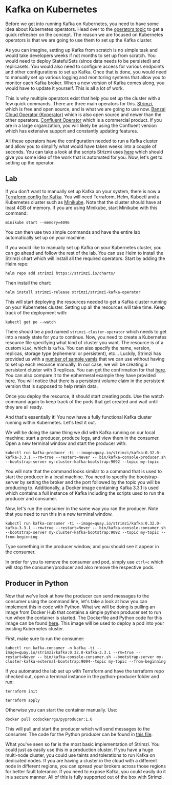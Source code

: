# Kafka on Kubernetes

Before we get into running Kafka on Kubernetes, you need to have some idea about Kubernetes operators. Head over to the [operators topic](../StatefulSets101/operators.md) to get a quick refresher on the concept. The reason we are focused on Kubernetes operators is that we are going to use them to set up the Kafka cluster.

As you can imagine, setting up Kafka from scratch is no simple task and would take developers weeks if not months to set up from scratch. You would need to deploy StatefulSets (since data needs to be persisted) and replicasets. You would also need to configure access for various endpoints and other configurations to set up Kafka. Once that is done, you would need to manually set up various logging and monitoring systems that allow you to monitor each Kafka broker. When a new version of Kafka comes along, you would have to update it yourself. This is all a lot of work.

This is why multiple operators exist that help you set up the cluster with a few quick commands. There are three main operators for this. [Strimzi](https://strimzi.io), which is free and open source, and is what we are going to use now. [Banzai Cloud Operator (Koperator)](https://banzaicloud.com/docs/supertubes/kafka-operator/install-kafka-operator/#manual-install) which is also open source and newer than the other operators. [Confluent Operator](https://docs.confluent.io/operator/current/overview.html#co-long) which is a commercial product. If you are in a large organization, you will likely be using the Confluent version which has extensive support and constantly updating features.

All these operators have the configuration needed to run a Kafka cluster and allow you to simplify what would have taken weeks into a couple of seconds. You can take a look at the scripts Strizmi uses [here](https://strimzi.io/install/latest?namespace=kafka) which should give you some idea of the work that is automated for you. Now, let's get to setting up the operator.

## Lab

If you don't want to manually set up Kafka on your system, there is now a [Terraform config for Kafka](https://github.com/Phantom-Intruder/infrastructure-configs/tree/master/terraform/kafka). You will need Terraform, Helm, Kubectl and a Kubernetes cluster such as [Minikube](https://minikube.sigs.k8s.io/docs/). Note that the cluster should have at least 4GB of memory. If you are using Minikube, start Minikube with this command:

```
minikube start --memory=4096
```

You can then use two simple commands and have the entire lab automatically set up on your machine.

If you would like to manually set up Kafka on your Kubernetes cluster, you can go ahead and follow the rest of the lab. You can use Helm to install the Strimzi chart which will install all the required operators. Start by adding the Helm repo:

```
helm repo add strimzi https://strimzi.io/charts/
```

Then install the chart:

```
helm install strimzi-release strimzi/strimzi-kafka-operator
```

This will start deploying the resources needed to get a Kafka cluster running on your Kubernetes cluster. Setting up all the resources will take time. Keep track of the deployment with:

```
kubectl get po --watch
```

There should be a pod named `strimzi-cluster-operator` which needs to get into a ready state for you to continue. Now, you need to create a Kubernetes resource file specifying what kind of cluster you want. The resource is of a custom `kind`, which is `Kafka`. You can also specify the name, version, replicas, storage type (ephemeral or persistent), etc... Luckily, Strimzi has provided us with a [number of sample yamls](https://github.com/strimzi/strimzi-kafka-operator/tree/main/examples/kafka) that we can use without having to set up each resource manually. In our case, we will be creating a persistent cluster with 3 replicas. You can get the confirmation for that [here](https://strimzi.io/examples/latest/kafka/kafka-persistent.yaml). You can also compare it to the ephermeral example they have provided [here](https://strimzi.io/examples/latest/kafka/kafka-persistent.yaml). You will notice that there is a persistent volume claim in the persistent version that is supposed to help retain data.

Once you deploy the resource, it should start creating pods. Use the watch command again to keep track of the pods that get created and wait until they are all ready.

And that's essentially it! You now have a fully functional Kafka cluster running within Kubernetes. Let's test it out.

We will be doing the same thing we did with Kafka running on our local machine: start a producer, produce logs, and view them in the consumer. Open a new terminal window and start the producer with:

```
kubectl run kafka-producer -ti --image=quay.io/strimzi/kafka:0.32.0-kafka-3.3.1 --rm=true --restart=Never -- bin/kafka-console-producer.sh --bootstrap-server my-cluster-kafka-bootstrap:9092 --topic my-topic
```

You will note that the command looks similar to a command that is used to start the producer in a local machine. You need to specify the bootstrap-server by setting the broker and the port followed by the topic you will be producing to. Additionally, a Docker image containing Kafka 3.3.1 is used which contains a full instance of Kafka including the scripts used to run the producer and consumer.

Now, let's run the consumer in the same way you ran the producer. Note that you need to run this in a new terminal window.

```
kubectl run kafka-consumer -ti --image=quay.io/strimzi/kafka:0.32.0-kafka-3.3.1 --rm=true --restart=Never -- bin/kafka-console-consumer.sh --bootstrap-server my-cluster-kafka-bootstrap:9092 --topic my-topic --from-beginning
```

Type something in the producer window, and you should see it appear in the consumer.

In order for you to remove the consumer and pod, simply use `ctrl+c` which will stop the consumer/producer and also remove the respective pods.

## Producer in Python

Now that we've look at how the producer can send messages to the consumer using the command line, let's take a look at how you can implement this in code with Python.  What we will be doing is pulling an image from Docker Hub that contains a simple python producer set to run run when the container is started. The Dockerfile and Python code for this image can be found [here](https://github.com/Phantom-Intruder/infrastructure-configs/tree/master/terraform/kafka/image). This image will be used to deploy a pod into your existing Kubernetes cluster.

First, make sure to run the consumer:

```
kubectl run kafka-consumer -n kafka -ti --image=quay.io/strimzi/kafka:0.32.0-kafka-3.3.1 --rm=true --restart=Never -- bin/kafka-console-consumer.sh --bootstrap-server my-cluster-kafka-external-bootstrap:9094--topic my-topic --from-beginning
```

If you automated the lab set up with Terraform and have the terraform repo checked out, open a terminal instance in the python-producer folder and run:

```
terraform init
```

```
terraform apply
```

Otherwise you can start the container manually. Use:

```
docker pull ccdockerrgu/pyproducer:1.0
```

This will pull and start the producer which will send messages to the consumer. The code for the Python producer can be found in [this file](https://github.com/Phantom-Intruder/infrastructure-configs/blob/master/terraform/kafka/image/kafka-python.py).

What you've seen so far is the most basic implementation of Strimzi. You could just as easily use this in a production cluster. If you have a huge multi-node cluster, you could use taints and tolerations to run Kafka on dedicated nodes. If you are having a cluster in the cloud with a different node in different regions, you can spread your brokers across those regions for better fault tolerance. If you need to expose Kafka, you could easily do it in a secure manner. All of this is fully supported out of the box with Strimzi.